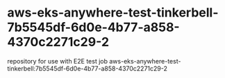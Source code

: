 # aws-eks-anywhere-test-tinkerbell-7b5545df-6d0e-4b77-a858-4370c2271c29-2
repository for use with E2E test job aws-eks-anywhere-test-tinkerbell:7b5545df-6d0e-4b77-a858-4370c2271c29-2
